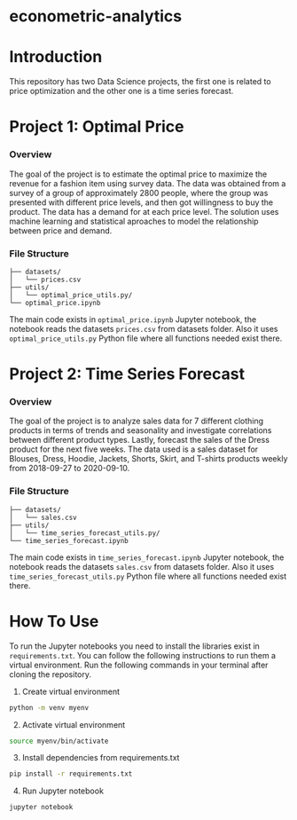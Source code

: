 # econometric-analytics

# Introduction
This repository has two Data Science projects, the first one is related to price optimization and the other one is a time series forecast.

# Project 1: Optimal Price
### Overview
The goal of the project is to estimate the optimal price to maximize the revenue for a fashion item using survey data. The data was obtained from a survey of a group of approximately 2800 people, where the group was presented with different price levels, and then got willingness to buy the product. The data has a demand for at each price level. The solution uses machine learning and statistical aproaches to model the relationship between price and demand.
### File Structure  

```
├── datasets/
│   └── prices.csv
├── utils/
│   └── optimal_price_utils.py/
└── optimal_price.ipynb
```

The main code exists in `optimal_price.ipynb` Jupyter notebook, the notebook reads the datasets `prices.csv` from datasets folder. Also it uses `optimal_price_utils.py` Python file where all functions needed exist there.


# Project 2: Time Series Forecast
### Overview
The goal of the project is to analyze sales data for 7 different clothing products in terms of trends and seasonality and investigate correlations between different product types. Lastly, forecast the sales of the Dress product for the next five weeks. The data used is a sales dataset for Blouses, Dress, Hoodie, Jackets, Shorts, Skirt, and T-shirts products weekly from 2018-09-27 to 2020-09-10.
### File Structure  
```
├── datasets/
│   └── sales.csv
├── utils/
│   └── time_series_forecast_utils.py/
└── time_series_forecast.ipynb
```
The main code exists in `time_series_forecast.ipynb` Jupyter notebook, the notebook reads the datasets `sales.csv` from datasets folder. Also it uses `time_series_forecast_utils.py` Python file where all functions needed exist there.

# How To Use
To run the Jupyter notebooks you need to install the libraries exist in `requirements.txt`. You can follow the following instructions to run them a virtual environment. Run the following commands in your terminal after cloning the repository.

1. Create virtual environment
```bash
python -m venv myenv
```

2. Activate virtual environment 
```bash
source myenv/bin/activate
```
3. Install dependencies from requirements.txt
```bash
pip install -r requirements.txt
```
4. Run Jupyter notebook
```bash
jupyter notebook
```